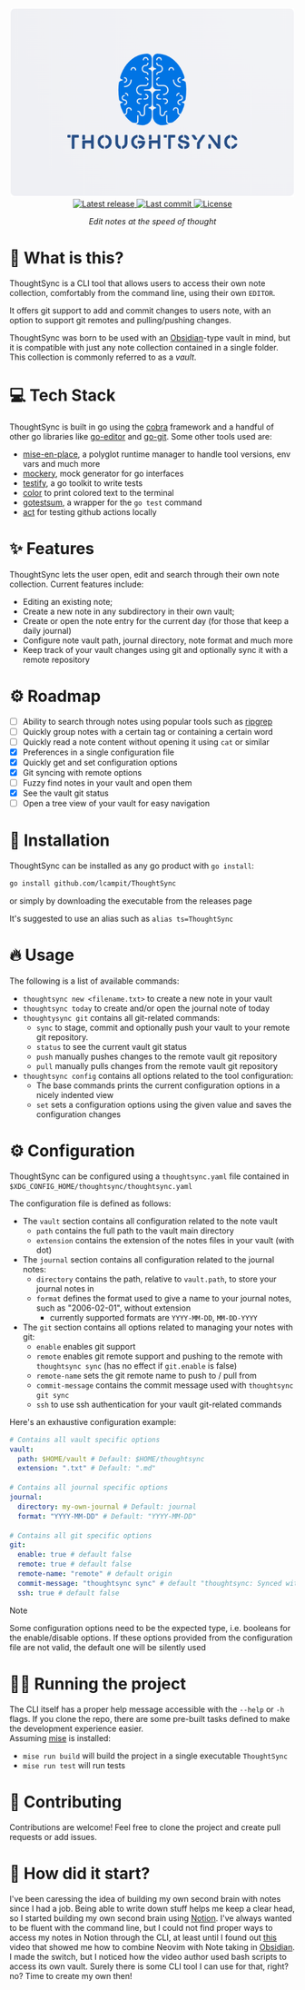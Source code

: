 <div align="center"><p>
  <img src="./media/thoughtsync-logo.PNG" alt="ThoughtSync Logo" width="500" /> <br/>
  <a href="https://github.com/Leo-Campo/ThoughtSync/releases/latest">
     <img alt="Latest release" src="https://img.shields.io/github/v/release/lcampit/ThoughtSync?style=for-the-badge&logo=starship&labelColor=302D41&include_prerelease&sort=semver" />  
  </a>
  <a href="https://github.com/Leo-Campo/ThoughtSync/pulse">
    <img alt="Last commit" src="https://img.shields.io/github/last-commit/lcampit/ThoughtSync?style=for-the-badge&logo=starship&color=8bd5ca&logoColor=D9E0EE&labelColor=302D41"/>
  </a>
  <a href="https://github.com/Leo-Campo/ThoughtSync/blob/main/LICENSE">
    <img alt="License" src="https://img.shields.io/github/license/lcampit/ThoughtSync?style=for-the-badge&logo=starship&color=ee999f&logoColor=D9E0EE&labelColor=302D41" />
  </a>
  <p><em>Edit notes at the speed of thought</em></p>
</div>

# :pencil: What is this?

ThoughtSync is a CLI tool that allows users to access
their own note collection, comfortably from the command line,
using their own `EDITOR`.

It offers git support to add and commit
changes to users note, with an option to support
git remotes and pulling/pushing changes.

ThoughtSync was born to be used with an [Obsidian](https://obsidian.md/)-type
vault in mind, but it is compatible with just
any note collection contained in a
single folder. This collection is commonly referred to
as a _vault_.

# :computer: Tech Stack

ThoughtSync is built in go using the
[cobra](https://github.com/spf13/cobra) framework and a
handful of other go libraries like
[go-editor](https://github.com/confluentinc/go-editor) and
[go-git](https://github.com/go-git/go-git).
Some other tools used are:

- [mise-en-place](https://mise.jdx.dev/), a polyglot runtime manager to handle
  tool versions, env vars and much more
- [mockery](https://github.com/vektra/mockery), mock generator for go interfaces
- [testify](https://github.com/stretchr/testify), a go toolkit to write tests
- [color](https://github.com/fatih/color) to print colored text to the
  terminal
- [gotestsum](https://github.com/gotestyourself/gotestsum), a wrapper
  for the `go test` command
- [act](https://github.com/nektos/act) for testing github actions locally

# ✨ Features

ThoughtSync lets the user open, edit and search
through their own note collection.
Current features include:

- Editing an existing note;
- Create a new note in any subdirectory in their own vault;
- Create or open the note entry for the current day (for those that keep
  a daily journal)
- Configure note vault path, journal directory, note format and much more
- Keep track of your vault changes using git and optionally sync it
  with a remote repository

# ⚙️ Roadmap

- [ ] Ability to search through notes using popular
      tools such as [ripgrep](https://github.com/BurntSushi/ripgrep)
- [ ] Quickly group notes with a certain tag or containing a certain word
- [ ] Quickly read a note content without opening it using `cat` or similar
- [x] Preferences in a single configuration file
- [x] Quickly get and set configuration options
- [x] Git syncing with remote options
- [ ] Fuzzy find notes in your vault and open them
- [x] See the vault git status
- [ ] Open a tree view of your vault for easy navigation

# :rocket: Installation

ThoughtSync can be installed as any go product with `go install`:

```bash
go install github.com/lcampit/ThoughtSync
```

or simply by downloading the executable from the releases page

It's suggested to use an alias such as `alias ts=ThoughtSync`

# 🔥 Usage

The following is a list of available commands:

- `thoughtsync new <filename.txt>` to create a new note in your vault
- `thoughtsync today` to create and/or open the journal note of today
- `thoughtysync git` contains all git-related commands:
  - `sync` to stage, commit and optionally push your vault to
    your remote git repository.
  - `status` to see the current vault git status
  - `push` manually pushes changes to the remote vault git repository
  - `pull` manually pulls changes from the remote vault git repository
- `thoughtsync config` contains all options related to the tool configuration:
  - The base commands prints the current configuration
    options in a nicely indented view
  - `set` sets a configuration options using the given value
    and saves the configuration changes

# ⚙️ Configuration

ThoughtSync can be configured using a `thoughtsync.yaml` file
contained in `$XDG_CONFIG_HOME/thoughtsync/thoughtsync.yaml`

The configuration file is defined as follows:

- The `vault` section contains all configuration related to the note vault
  - `path` contains the full path to the vault main directory
  - `extension` contains the extension of the notes files in your vault (with dot)
- The `journal` section contains all configuration related to the journal notes:
  - `directory` contains the path, relative to `vault.path`,
    to store your journal notes in
  - `format` defines the format used to give a name to your journal
    notes, such as "2006-02-01", without extension
    - currently supported formats are `YYYY-MM-DD`, `MM-DD-YYYY`
- The `git` section contains all options related to managing your
  notes with git:
  - `enable` enables git support
  - `remote` enables git remote support and
    pushing to the remote with `thoughtsync sync`
    (has no effect if `git.enable` is false)
  - `remote-name` sets the git remote name to push to / pull from
  - `commit-message` contains the commit message used with `thoughtsync git sync`
  - `ssh` to use ssh authentication for your vault git-related commands

Here's an exhaustive configuration example:

```yaml
# Contains all vault specific options
vault:
  path: $HOME/vault # Default: $HOME/thoughtsync
  extension: ".txt" # Default: ".md"

# Contains all journal specific options
journal:
  directory: my-own-journal # Default: journal
  format: "YYYY-MM-DD" # Default: "YYYY-MM-DD"

# Contains all git specific options
git:
  enable: true # default false
  remote: true # default false
  remote-name: "remote" # default origin
  commit-message: "thoughtsync sync" # default "thoughtsync: Synced with git"
  ssh: true # default false
```

> [!NOTE]
> Some configuration options need to be the expected type, i.e.
> booleans for the enable/disable
> options. If these options provided from the configuration file are not valid,
> the default one will be silently used

# :running_man: Running the project

The CLI itself has a proper help message accessible
with the `--help` or `-h` flags. If you clone the repo,
there are some pre-built tasks defined to make
the development experience easier.  
Assuming [mise](https://mise.jdx.dev/) is installed:

- `mise run build` will build the project in a single executable `ThoughtSync`
- `mise run test` will run tests

# :high_brightness: Contributing

Contributions are welcome! Feel free to clone the project
and create pull requests or add issues.

# :date: How did it start?

I've been caressing the idea of building my own second brain
with notes since I had a job. Being able to write down stuff
helps me keep a clear head, so I started building my own second
brain using [Notion](https://www.notion.so/).
I've always wanted to be fluent with the command line, but I could not
find proper ways to access my notes in Notion through the CLI, at least
until I found out [this](https://www.youtube.com/watch?v=zIGJ8NTHF4k)
video that showed me how to combine Neovim
with Note taking in [Obsidian](https://obsidian.md/). I made the switch,
but I noticed how the video author used bash scripts to access its own
vault. Surely there is some CLI tool I can use for that, right? no? Time to
create my own then!
